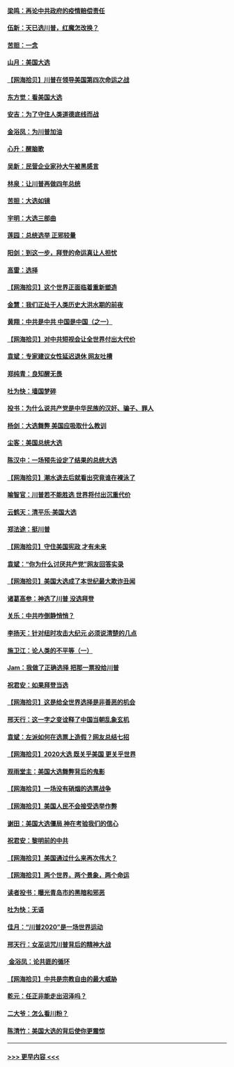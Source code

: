 #### [梁鸣：再论中共政府的疫情赔偿责任](../pages/nsc993/n12553012.md?t=11162202) 
#### [伍新：天已选川普，红魔怎改换？](../pages/nsc993/n12552970.md?t=11162202) 
#### [苦胆：一念](../pages/nsc993/n12552957.md?t=11162202) 
#### [山月：美国大选](../pages/nsc993/n12552446.md?t=11162202) 
#### [【网海拾贝】川普在领导美国第四次命运之战](../pages/nsc993/n12551973.md?t=11162202) 
#### [东方觉：看美国大选](../pages/nsc993/n12551647.md?t=11162202) 
#### [安吉：为了守住人类道德底线而战](../pages/nsc993/n12551111.md?t=11162202) 
#### [金浴凤：为川普加油](../pages/nsc993/n12551085.md?t=11162202) 
#### [心升：醒脑歌](../pages/nsc993/n12550984.md?t=11162202) 
#### [吴新：民营企业家孙大午被黑感言](../pages/nsc993/n12550656.md?t=11162202) 
#### [林泉：让川普再做四年总统](../pages/nsc993/n12550640.md?t=11162202) 
#### [苦胆：大选如镜](../pages/nsc993/n12550630.md?t=11162202) 
#### [宇明：大选三部曲](../pages/nsc993/n12550603.md?t=11162202) 
#### [莲园：总统选举 正邪较量](../pages/nsc993/n12550594.md?t=11162202) 
#### [阳剑：到这一步，拜登的命运真让人担忧](../pages/nsc993/n12549093.md?t=11162202) 
#### [高雷：选择](../pages/nsc993/n12549087.md?t=11162202) 
#### [【网海拾贝】这个世界正面临着重新塑造](../pages/nsc993/n12548326.md?t=11162202) 
#### [金慧：我们正处于人类历史大洪水期的前夜](../pages/nsc993/n12547914.md?t=11162202) 
#### [黄翔：中共是中共 中国是中国（之一）](../pages/nsc993/n12547576.md?t=11162202) 
#### [【网海拾贝】对中共短视会让全世界付出大代价](../pages/nsc993/n12546043.md?t=11162202) 
#### [袁斌：专家建议女性延迟退休 网友吐槽](../pages/nsc993/n12545424.md?t=11162202) 
#### [郑纯青：良知醒无畏](../pages/nsc993/n12545394.md?t=11162202) 
#### [吐为快：墙国梦碎](../pages/nsc993/n12545309.md?t=11162202) 
#### [投书：为什么说共产党是中华民族的汉奸、骗子、罪人](../pages/nsc993/n12545089.md?t=11162202) 
#### [杨剑：大选舞弊 美国应吸取什么教训](../pages/nsc993/n12543937.md?t=11162202) 
#### [尘客：美国总统大选](../pages/nsc993/n12543828.md?t=11162202) 
#### [陈汉中：一场预先设定了结果的总统大选](../pages/nsc993/n12543564.md?t=11162202) 
#### [【网海拾贝】潮水退去后就看出究竟谁在裸泳了](../pages/nsc993/n12543321.md?t=11162202) 
#### [喻智官：川普若不能胜选 世界将付出沉重代价](../pages/nsc993/n12541352.md?t=11162202) 
#### [云鹤天：清平乐‧美国大选](../pages/nsc993/n12540916.md?t=11162202) 
#### [郑法途：挺川普](../pages/nsc993/n12540898.md?t=11162202) 
#### [【网海拾贝】守住美国宪政 才有未来](../pages/nsc993/n12540423.md?t=11162202) 
#### [袁斌：“你为什么讨厌共产党”网友回答实录](../pages/nsc993/n12540208.md?t=11162202) 
#### [【网海拾贝】美国大选成了本世纪最大欺诈丑闻](../pages/nsc993/n12538029.md?t=11162202) 
#### [诸葛高参：神选了川普 没选拜登](../pages/nsc993/n12537664.md?t=11162202) 
#### [关乐：中共咋倒静悄悄？](../pages/nsc993/n12537615.md?t=11162202) 
#### [李扬天：针对纽时攻击大纪元 必须说清楚的几点](../pages/nsc993/n12536001.md?t=11162202) 
#### [施卫江：论人类的不平等（一）](../pages/nsc993/n12535700.md?t=11162202) 
#### [Jam：我做了正确选择 把那一票投给川普](../pages/nsc993/n12535743.md?t=11162202) 
#### [祝君安：如果拜登当选](../pages/nsc993/n12535726.md?t=11162202) 
#### [【网海拾贝】这是给全世界选择是非善恶的机会](../pages/nsc993/n12535061.md?t=11162202) 
#### [邢天行：这一字之变诠释了中国当朝乱象玄机](../pages/nsc993/n12533446.md?t=11162202) 
#### [袁斌：左派如何在选票上造假？网友总结七招](../pages/nsc993/n12533180.md?t=11162202) 
#### [【网海拾贝】2020大选 既关乎美国 更关乎世界](../pages/nsc993/n12533161.md?t=11162202) 
#### [观雨堂主：美国大选舞弊背后的鬼影](../pages/nsc993/n12533153.md?t=11162202) 
#### [【网海拾贝】一场没有硝烟的选票战争](../pages/nsc993/n12531883.md?t=11162202) 
#### [【网海拾贝】美国人民不会接受选举作弊](../pages/nsc993/n12528850.md?t=11162202) 
#### [谢田：美国大选僵局 神在考验我们的信心](../pages/nsc993/n12527932.md?t=11162202) 
#### [祝君安：黎明前的中共](../pages/nsc993/n12524071.md?t=11162202) 
#### [【网海拾贝】美国通过什么来再次伟大？](../pages/nsc993/n12523844.md?t=11162202) 
#### [【网海拾贝】两个世界，两个景象，两个命运](../pages/nsc993/n12521419.md?t=11162202) 
#### [读者投书：曝光青岛市的黑暗和邪恶](../pages/nsc993/n12520988.md?t=11162202) 
#### [吐为快：无语](../pages/nsc993/n12518588.md?t=11162202) 
#### [佳月：“川普2020”是一场世界运动](../pages/nsc993/n12518581.md?t=11162202) 
#### [邢天行：女巫诅咒川普背后的精神大战](../pages/nsc993/n12517257.md?t=11162202) 
#### [ 金浴凤：论共匪的循环](../pages/nsc993/n12517133.md?t=11162202) 
#### [【网海拾贝】中共是宗教自由的最大威胁](../pages/nsc993/n12516879.md?t=11162202) 
#### [乾元：任正非能走出沼泽吗？](../pages/nsc993/n12515831.md?t=11162202) 
#### [二大爷：怎么看川粉？](../pages/nsc993/n12515820.md?t=11162202) 
#### [陈清竹：美国大选的背后使你更震惊](../pages/nsc993/n12515589.md?t=11162202) 

----
#### [ >>> 更早内容 <<< ](../indexes/nsc993-earlier.md)
